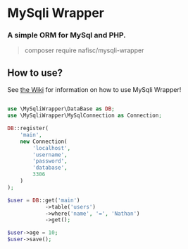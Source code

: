 # MySqli Wrapper

### A simple ORM for MySql and PHP.

> composer require nafisc/mysqli-wrapper

## How to use?

See [the Wiki](https://github.com/nathan-fiscaletti/mysqli-wrapper/wiki) for information on how to use MySqli Wrapper!

```php

use \MySqliWrapper\DataBase as DB;
use \MySqliWrapper\MySqlConnection as Connection;

DB::register(
    'main',
    new Connection(
        'localhost',
        'username',
        'password',
        'database',
        3306
    )
);

$user = DB::get('main')
            ->table('users')
            ->where('name', '=', 'Nathan')
            ->get();

$user->age = 10;
$user->save();

```